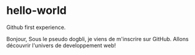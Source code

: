 # hello-world
Github first experience.

Bonjour,
Sous le pseudo dogbli, je viens de m'inscrire sur GitHub. Allons découvrir l'univers de developpement web!

